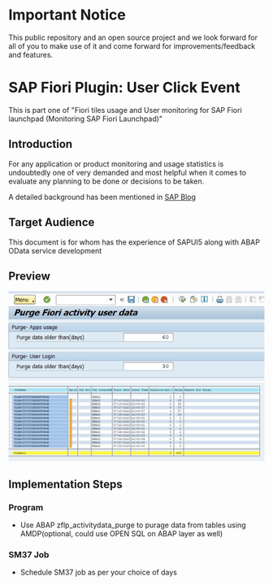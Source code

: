 # Important Notice
This public repository and an open source project and we look forward for all of you to make use of it and come forward for improvements/feedback and features.

# SAP Fiori Plugin: User Click Event
This is part one of "Fiori tiles usage and User monitoring for SAP Fiori launchpad (Monitoring SAP Fiori Launchpad)"

## Introduction 
For any application or product monitoring and usage statistics is undoubtedly one of very demanded and most helpful when it comes to evaluate any planning to be done or decisions to be taken.

A detailed background has been mentioned in [SAP Blog](https://blogs.sap.com/?p=1416621) 

## Target Audience 
This document is for whom has the experience of SAPUI5 along with ABAP OData service development

## Preview
![Purge Program](images/purge_program.JPG)
![SM37 Job](images/SM37Job.JPG)

## Implementation Steps

### Program
- Use ABAP zflp_activitydata_purge to purage data from tables using AMDP(optional, could use OPEN SQL on ABAP layer as well)

### SM37 Job
- Schedule SM37 job as per your choice of days



